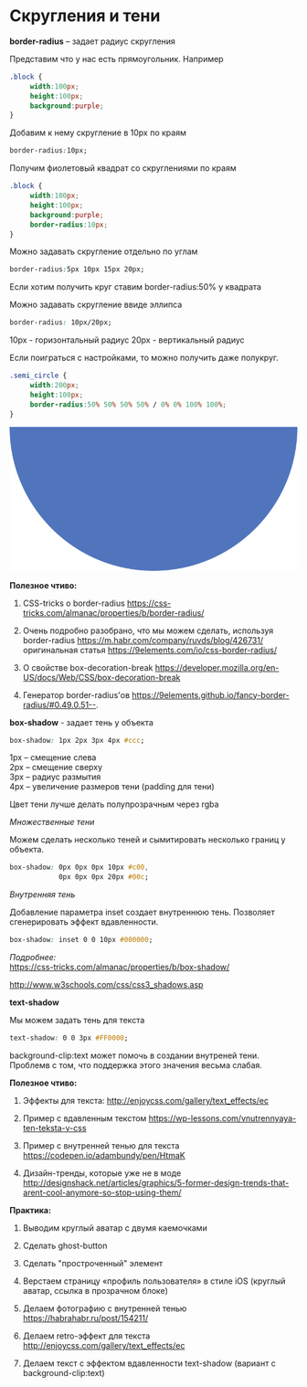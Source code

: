 # Скругления и тени

**border-radius** – задает радиус скругления

Представим что у нас есть прямоугольник. Например

```css
.block {
     width:100px;
     height:100px;
     background:purple;
}
```
Добавим к нему скругление в 10px по краям

```css
border-radius:10px;
```

Получим фиолетовый квадрат со скруглениями по краям

```css
.block {
     width:100px;
     height:100px;
     background:purple;
     border-radius:10px;
}
```

Можно задавать скругление отдельно по углам

```css
border-radius:5px 10px 15px 20px;
```

Если хотим получить круг ставим border-radius:50% у квадрата

Можно задавать скругление ввиде эллипса

```css
border-radius: 10px/20px;
```

10px - горизонтальный радиус
20px - вертикальный радиус

Если поиграться с настройками, то можно получить даже полукруг.

```css
.semi_circle {
     width:200px;
     height:100px;
     border-radius:50% 50% 50% 50% / 0% 0% 100% 100%;
}
```

![Полукруг](pics/11_shadow_circle/half_circle.svg)

**Полезное чтиво:**

1. CSS-tricks о border-radius
     https://css-tricks.com/almanac/properties/b/border-radius/
2. Очень подробно разобрано, что мы можем сделать, используя border-radius
https://m.habr.com/company/ruvds/blog/426731/
оригинальная статья
https://9elements.com/io/css-border-radius/

3. О свойстве box-decoration-break
     https://developer.mozilla.org/en-US/docs/Web/CSS/box-decoration-break
4. Генератор border-radius'ов
     https://9elements.github.io/fancy-border-radius/#0.49.0.51--.

**box-shadow** - задает тень у объекта

```css
box-shadow: 1px 2px 3px 4px #ccc;
```

1px – смещение слева<BR>
2px – смещение сверху<BR>
3px – радиус размытия<BR>
4px – увеличение размеров тени (padding для тени)

Цвет тени лучше делать полупрозрачным через rgba

_Множественные тени_

Можем сделать несколько теней и сымитировать несколько границ у объекта.

```css
box-shadow: 0px 0px 0px 10px #c00,
            0px 0px 0px 20px #00c;
```
_Внутренняя тень_

Добавление параметра inset создает внутреннюю тень. Позволяет сгенерировать эффект вдавленности.  

```css
box-shadow: inset 0 0 10px #000000;
```

_Подробнее:_<BR>
https://css-tricks.com/almanac/properties/b/box-shadow/     

http://www.w3schools.com/css/css3_shadows.asp



**text-shadow**

Мы можем задать тень для текста

```css
text-shadow: 0 0 3px #FF0000;
```

background-clip:text может помочь в создании внутреней тени. Проблемв с том, что поддержка этого значения весьма слабая.


**Полезное чтиво:**

1. Эффекты для текста:
http://enjoycss.com/gallery/text_effects/ec

2. Пример с вдавленным текстом
https://wp-lessons.com/vnutrennyaya-ten-teksta-v-css

3. Пример с внутренней тенью для текста
https://codepen.io/adambundy/pen/HtmaK

4. Дизайн-тренды, которые уже не в моде
http://designshack.net/articles/graphics/5-former-design-trends-that-arent-cool-anymore-so-stop-using-them/




**Практика:**

1. Выводим круглый аватар с двумя каемочками
2. Сделать ghost-button
3. Сделать "простроченный" элемент
4. Верстаем страницу «профиль пользователя» в стиле iOS (круглый аватар, ссылка в прозрачном блоке)
5. Делаем фотографию с внутренней тенью https://habrahabr.ru/post/154211/
6. Делаем retro-эффект для текста http://enjoycss.com/gallery/text_effects/ec

7. Делаем текст с эффектом вдавленности text-shadow (вариант с background-clip:text)


